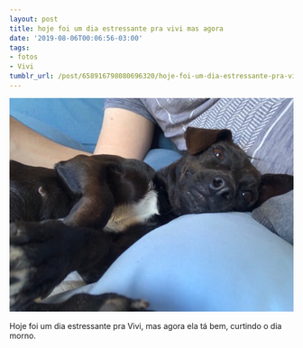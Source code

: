 ```yaml
---
layout: post
title: hoje foi um dia estressante pra vivi mas agora
date: '2019-08-06T00:06:56-03:00'
tags:
- fotos
- Vivi
tumblr_url: /post/658916798080696320/hoje-foi-um-dia-estressante-pra-vivi-mas-agora
---
```

 ![](/uploads/tumblr/ab822c5e092d1a36428388e4d88c7670b5cafef7.png)  

Hoje foi um dia estressante pra Vivi, mas agora ela tá bem, curtindo o dia morno.

